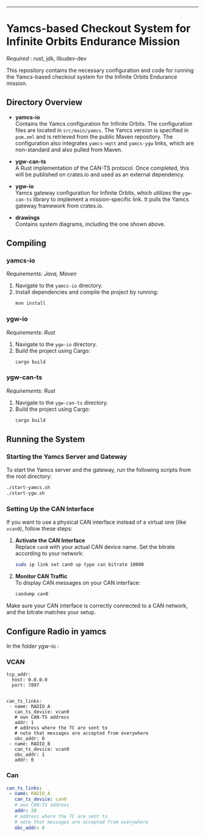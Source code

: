 
---

# Yamcs-based Checkout System for Infinite Orbits Endurance Mission

*Required* : rust, jdk, libudev-dev

This repository contains the necessary configuration and code for running the Yamcs-based checkout system for the Infinite Orbits Endurance mission.

## Directory Overview

- **yamcs-io**  
  Contains the Yamcs configuration for Infinite Orbits. The configuration files are located in `src/main/yamcs`. The Yamcs version is specified in `pom.xml` and is retrieved from the public Maven repository. The configuration also integrates `yamcs-mqtt` and `yamcs-ygw` links, which are non-standard and also pulled from Maven.

- **ygw-can-ts**  
  A Rust implementation of the CAN-TS protocol. Once completed, this will be published on crates.io and used as an external dependency.

- **ygw-io**  
  Yamcs gateway configuration for Infinite Orbits, which utilizes the `ygw-can-ts` library to implement a mission-specific link. It pulls the Yamcs gateway framework from crates.io.

- **drawings**  
  Contains system diagrams, including the one shown above.

## Compiling

### yamcs-io
*Requirements: Java, Maven*

1. Navigate to the `yamcs-io` directory.
2. Install dependencies and compile the project by running:
   ```bash
   mvn install
   ```

### ygw-io
*Requirements: Rust*

1. Navigate to the `ygw-io` directory.
2. Build the project using Cargo:
   ```bash
   cargo build
   ```

### ygw-can-ts
*Requirements: Rust*

1. Navigate to the `ygw-can-ts` directory.
2. Build the project using Cargo:
   ```bash
   cargo build
   ```

## Running the System

### Starting the Yamcs Server and Gateway

To start the Yamcs server and the gateway, run the following scripts from the root directory:

```bash
./start-yamcs.sh
./start-ygw.sh
```

### Setting Up the CAN Interface

If you want to use a physical CAN interface instead of a virtual one (like `vcan0`), follow these steps:

1. **Activate the CAN Interface**  
   Replace `can0` with your actual CAN device name. Set the bitrate according to your network:
   ```bash
   sudo ip link set can0 up type can bitrate 10000
   ```

2. **Monitor CAN Traffic**  
   To display CAN messages on your CAN interface:
   ```bash
   candump can0
   ```

Make sure your CAN interface is correctly connected to a CAN network, and the bitrate matches your setup.

## Configure Radio in yamcs
In the folder ygw-io :

### VCAN

```
tcp_addr:
  host: 0.0.0.0
  port: 7897


can_ts_links:
 - name: RADIO_A
   can_ts_device: vcan0
   # own CAN-TS address
   addr: 1
   # address where the TC are sent to
   # note that messages are accepted from everywhere
   obc_addr: 0
 - name: RADIO_B
   can_ts_device: vcan0
   obc_addr: 1
   addr: 0   
```

### Can

```yaml
can_ts_links:
 - name: RADIO_A
   can_ts_device: can0
   # own CAN-TS address
   addr: 20
   # address where the TC are sent to
   # note that messages are accepted from everywhere
   obc_addr: 0
```